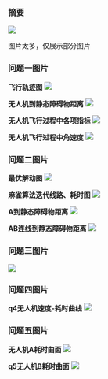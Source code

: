 ### 摘要

![](摘要.jpg)

图片太多，仅展示部分图片

### 问题一图片

**飞行轨迹图**
![](./figures/q1动图.gif)

**无人机到静态障碍物距离**
![](./figures/q1-AB连线到静态障碍物距离.png)

**无人机飞行过程中各项指标**
![](./figures/q1各项得分(标准化).png)

**无人机飞行过程中角速度**
![](./figures/q1角速度.png)


### 问题二图片

**最优解动图**
![](./figures/q2_动图.gif)

**麻雀算法迭代线路、耗时图**
![](./figures/q2迭代线路图.gif)

**A到静态障碍物距离**
![](./figures/q2-A到静态障碍物距离.png)

**AB连线到静态障碍物距离**
![](./figures/q2-AB连线到静态障碍物距离.png)


### 问题三图片

![](./figures/q3略有妨碍动图.gif)

### 问题四图片

**q4无人机速度-耗时曲线**
![](./figures/q4无人机B速度-耗时曲线.png)

### 问题五图片

**无人机A耗时曲面**
![](./figures/q5无人机A耗时曲面.png)

**q5无人机B耗时曲面**
![](./figures/q5无人机B耗时曲面.png)
